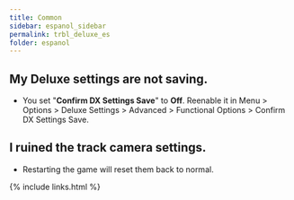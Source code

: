 ```yaml
---
title: Common
sidebar: espanol_sidebar
permalink: trbl_deluxe_es
folder: espanol
---
```


## My Deluxe settings are not saving.
* You set "**Confirm DX Settings Save**" to **Off**. Reenable it in Menu > Options > Deluxe Settings > Advanced > Functional Options > Confirm DX Settings Save.

## I ruined the track camera settings.
 * Restarting the game will reset them back to normal.

{% include links.html %}